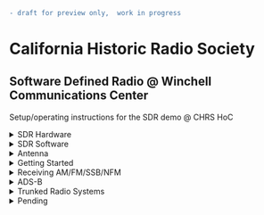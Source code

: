 ```diff
- draft for preview only,  work in progress
```

# California Historic Radio Society #
## Software Defined Radio @ Winchell Communications Center ##

Setup/operating instructions for the SDR demo @ CHRS HoC

<details>

  <summary>SDR Hardware</summary>

  ## Hardware ###

  RSP DUO and ELAD FDM are the two SDR hardware models available at CHRS HoC. 
  
  RSP Duo 

  <img
    src="https://raw.githubusercontent.com/chrs-hoc/chrs-hoc.github.io/main/pic/SDRplay-RSPduo.jpg"
    alt="RSPDUO SDR"
    width="300"
    height="300">
 

  ELAD

  <img
    src="https://raw.githubusercontent.com/chrs-hoc/chrs-hoc.github.io/main/pic/elad-fdm-s2.jpg"
    alt="ELAD SDR"
    width="300"
    height="300">

</details>

<details>

<summary>SDR Software</summary> 

On the SDR Demo PC, in addition to the OEM software for the aforementioned devices, we also have [HDSDR](https://www.hdsdr.de/) and [SDRConsole](https://www.sdr-radio.com/console) installed.

</details>

<details>
<summary> Antenna </summary>

Discone Antenna for HoC 

<img
  src="https://raw.githubusercontent.com/chrs-hoc/chrs-hoc.github.io/main/pic/Antenna.jpg"
  alt="CHRS SDR Antenna"
  width="300"
  height="300">

</details>

<details>



<summary> Getting Started </summary>

The hardware and software combinations listed below are tested at the HoC setup.

| Hardware      | SDR Software     | Comments      |
| :---          |    :----:        |          ---: |
| RSPDuo        | SDR Uno          | OEM Software  |
| ELAD FDM      | FDM SW2          | OEM Software  |
| RSPDuo        | SDR Console      | Freeware      |
| ELAD          | SDR Console      | Freeware      |
| RSPDuo        | HDSDR            | Freeware      |
| ELAD  FDM     | HDSDR            | Freeware     |  


Unlike the respective OEM software, both HD SDR and SDR Console is configured to work with ELAD **and** RSPDuo.

## Starting the SDR ##

Checklist 
* Ensure both SDRs are powered up via the USB to the host PC
* Verify proper antenna connection to the SDR

To start the SDR software, type in the SDR software name in the search box next to the Windows start button, then select and start.
## SDR Uno/FDM SW2 - Selecting SDR Hardware ##
For SDR Uno and ELAD FDM, they default to their respective OEM hardware.

## HD SDR - Selecting SDR Hardware ##
For HDSDR, the software will prompt you during start-up  to choose the respective EXT_IO DLL to select SDR Hardware

Select:

extio_elad_fdm_6144k_v3_04.dll -  for ELAD

ExtIO_SDRlay_RSPduo.dll - for RSPDuo

<img
    src="https://raw.githubusercontent.com/chrs-hoc/chrs-hoc.github.io/main/pic/HDSDR-Select.PNG"
    alt="HD SDR Selection"
    width="70%"
    height="70%">

## SDR Console - Selecting SDR Hardware ##

SDR Console provides the SDR selection during start-up.

<img
    src="https://raw.githubusercontent.com/chrs-hoc/chrs-hoc.github.io/main/pic/SDRConsole-select.PNG"
    alt="SDR Console Selection"
    width="70%"
    height="70%">



</details>
<details>

<summary>Receiving AM/FM/SSB/NFM</summary>

Decoding AM/FM/SSB/NFM is not covered here, please reference to respective product documentation for the same.

Detailed operating manuals

[SDR Uno](https://www.sdrplay.com/docs/SDRplay_SDRuno_User_Manual.pdf)

[FDM-SW2](https://amd.co.at/anti/afu/FDM_DUO/Manuals/Sw2_user_manual_rev1.01draft.pdf)

[HDSDR](https://www.hdsdr.de/faq.html)

[SDR Console](https://www.sp2put.pl/wp-content/uploads/2017/07/SDR-Console-V2.pdf)

</details>
<details>
<summary> ADS-B </summary>

### ADS-B ###

Automatic Dependent Surveillance-Broadcast (ADS-B)
 is an advanced surveillance technology that combines an aircraft's positioning source, aircraft avionics, and a ground infrastructure to create an accurate surveillance interface between aircraft and ATC.

 ADS-B Out works by broadcasting information about an aircraft's GPS location, altitude, ground speed and other data to ground stations and other aircraft, once per second. Air traffic controllers and properly equipped aircraft can immediately receive this information.

Reference resources


[Wikipedia](https://en.wikipedia.org/wiki/Automatic_Dependent_Surveillance%E2%80%93Broadcast)

[Sigidwiki](https://www.sigidwiki.com/wiki/Automatic_Dependent_Surveillance-Broadcast_(ADS-B))

[FAA](https://www.faa.gov/about/office_org/headquarters_offices/avs/offices/afx/afs/afs400/afs410/ads-b)


## Instructions for decoding ADS-B at HOC ##

ADS-B Decode is configured for RSPDuo. 

Prerequisites
1. Close all SDR Software (SDR Uno or other frontend UI).

## Procedure ##

1. Open the ADS-B folder on the desktop

<img
  src="https://raw.githubusercontent.com/chrs-hoc/chrs-hoc.github.io/main/pic/ads-b/ADS-B.PNG"
  alt="ADS-B Antenna connection"
  width="70%"
  height="70%">

2. Doubleclick and run the "start8I" shortcut

In a couple of seconds this will bring up a command prompt with the decoded ADS-B Data.
Since we are close to SFO, it should list several Aircrafts within seconds of starting up.

<img
  src="https://raw.githubusercontent.com/chrs-hoc/chrs-hoc.github.io/main/pic/ads-b/ADSB-1.PNG"
  alt="ADS-B decode"
  width="70%"
  height="70%">

3. Return to the ADS-B folder on the desktop and start  Virtual Radar.exe which will bring up the Virtual Radar UI

 <img
  src="https://raw.githubusercontent.com/chrs-hoc/chrs-hoc.github.io/main/pic/ads-b/ADSB-2.PNG"
  alt="Virtual Radar"
  width="70%"
  height="70%">

4. Click on the blue hyperlink on the Virtual Radar UI (http://127.0.0.1:8081/VirtualRadar)

That will bring up the webpage with the ADS-B data plotted the map

 <img
  src="https://raw.githubusercontent.com/chrs-hoc/chrs-hoc.github.io/main/pic/ads-b/ADSB-3.PNG"
  alt="Virtual Radar"
  width="70%"
  height="70%">

5. Click on any aircraft to find the details about it.

Note : Close the ADS-B Decoder and command prompt before running other SDR applications. 
Press Control+C on the command prompt to close it. After Control+C Type "Yes" to "Terminate the batch job" prompt on the command window

</details>

<details>
<summary> Trunked Radio Systems</summary>

A trunked radio system is a two-way radio system that uses a control channel to automatically assign frequency channels to groups of user radios.

[Wikipedia - Trunked Radio](https://en.wikipedia.org/wiki/Trunked_radio_system)

[WIkipedia - PL-25](https://en.wikipedia.org/wiki/Trunked_radio_system)

[Radio Reference wiki](https://wiki.radioreference.com/index.php/Trunked_Radio_Systems)

[Alameda country Trunked Radio systems](https://www.radioreference.com/db/browse/ctid/183/trs)



## Instructions for receiving trunked radio at HOC ##

Prerequisites
1. Close all SDR Software (SDR Uno or other frontend UI).
2. Open the 
</details>



<details>


<summary>Pending</summary>

### SDR Play specific plug-ins 
* FRAN 


### Receving audio signals

* AM Broadcast

  - Using RSP DUO
  - Using ELAD

* FM Broadcast


* Weather broadcast 

* SSB 


* WWV


* ATC 

### Decoding data - audio encoded
#### Basics 
Explanation of basic decoding with virtual audio patch


* CW

* FT8

* WSPR

* ACARS

* ADS-B

* APRS 

* AIS 

* Weather Fax

* ISM/ Utility meter Standard Consumption Message (SCM) 

* Trunked Radio/Digital Audio

* ATCS (TBD) 
</details>
